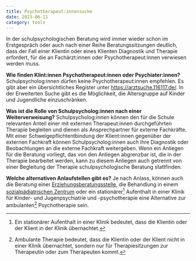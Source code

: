 ```yaml
---
title: Psychotherapeut:innensuche
date: 2023-06-11
category: tools
---
```


In der schulpsychologischen Beratung wird immer wieder schon im Erstgespräch
oder auch nach einer Reihe Beratungssitzungen deutlich, dass der Fall einer
Klientin oder eines Klienten Diagnostik und Therapie erfordert, für die an
Fachärzt:innen oder Psychotherapeut:innen verwiesen werden muss.

**Wie finden Klint:innen Psychotherapeut:innen oder Psychiater:innen?**
Schulpsycholog:innen dürfen keine Psychotherapeut:innen empfehlen. Es gibt aber
ein übersichtliches Register unter <https://arztsuche.116117.de/>. In der
Erweiterten Suche gibt es die Möglichkeit, die Altersgruppe auf Kinder und
Jugendliche einzuschränken.

**Was ist die Rolle von Schulpsycholog:innen nach einer Weiterverweisung?**
Schulpsycholog:innen können den für die Schule relevanten Anteil einer mit
externen Therapeut:innen durchgeführten Therapie begleiten und dienen als
Ansprechpartner für externe Fachkräfte. Mit einer Schweigepflichtentbindung der
Klient:innen gegenüber der externen Fachkraft können Schulpsycholog:innen auch
ihre Diagnostik oder Beobachtungen an die externe Fachkraft weitergeben. Wenn
ein Anliegen für die Beratung vorliegt, das von den Anliegen abgrenzbar ist,
die in der Therapie bearbeitet werden, kann zu diesem Anliegen auch getrennt
von einer Begleitung der Therapie schulpsychologische Beratung stattfinden.

**Welche alternativen Anlaufstellen gibt es?** Je nach Anlass, können auch die
Beratung einer
[Erziehungsberatungsstelle](https://www.stmas.bayern.de/erziehungsberatung/stellen/),
die Behandlung in einem [sozialpädiatrischen
Zentrum](https://www.dgspj.de/category/bayern+sozialpaediatrische-zentren/)
oder ein stationärer[^stationär] Aufenthalt in einer Klinik für Kinder- und
Jugenpsychiatrie und -psychotherapie eine Alternative zur ambulanten[^ambulant]
Psychotherapie sein.

[^stationär]: Ein stationärer Aufenthalt in einer Klinik bedeutet, dass die
Klientin oder der Klient in der Klinik übernachtet.

[^ambulant]: Ambulante Therapie bedeutet, dass die Klientin oder der Klient
nicht in einer Klinik übernachtet, sondern nur für Therapiesitzungen zur
Therapeutin oder zum Therapeuten kommt.
